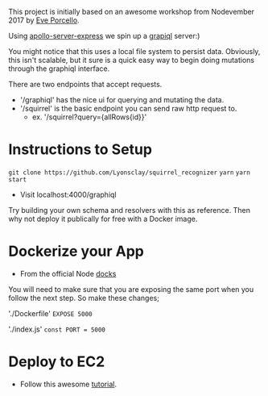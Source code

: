 This project is initially based on an awesome workshop from Nodevember 2017 by [Eve Porcello](https://github.com/eveporcello/nodevember/tree/master/graphql-service).

Using [apollo-server-express](https://github.com/apollographql/apollo-server/tree/master/packages/apollo-server-express) we spin up a [grapiql](https://github.com/graphql/graphiql) server:)

You might notice that this uses a local file system to persist data. Obviously, this isn't scalable, but it sure is a quick easy way to begin doing mutations through the graphiql interface.

There are two endpoints that accept requests. 
 * '/graphiql' has the nice ui for querying and mutating the data.  
 * '/squirrel' is the basic endpoint you can send raw http request to.
   * ex. '/squirrel?query={allRows{id}}'

# Instructions to Setup
```git clone https://github.com/Lyonsclay/squirrel_recognizer```
```yarn```
```yarn start```
  * Visit localhost:4000/graphiql

Try building your own schema and resolvers with this as reference. Then why not deploy it publically for free with a Docker image.

# Dockerize your App
  * From the official Node [docks](https://nodejs.org/en/docs/guides/nodejs-docker-webapp/)
  
You will need to make sure that you are exposing the same port when you follow the next step. So make these changes;

'./Dockerfile'
```EXPOSE 5000```

'./index.js'
```const PORT = 5000```
  
# Deploy to EC2
  * Follow this awesome [tutorial](https://www.ybrikman.com/writing/2015/11/11/running-docker-aws-ground-up/).


  
